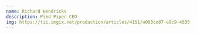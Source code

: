 ```yaml
---
name: Richard Hendricks
description: Pied Piper CEO
img: https://tii.imgix.net/production/articles/4151/a093ce87-e9c9-4535-902f-353eafb3c5f7.jpeg?fm=jpeg&auto=compress&w=1600&h=900
---
```

